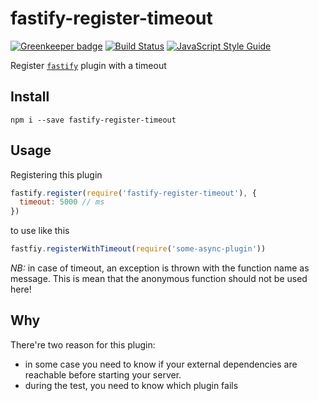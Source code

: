# fastify-register-timeout
[![Greenkeeper badge](https://badges.greenkeeper.io/fastify/fastify-register-timeout.svg)](https://greenkeeper.io/) [![Build Status](https://travis-ci.org/fastify/fastify-register-timeout.svg?branch=master)](https://travis-ci.org/fastify/fastify-register-timeout) [![JavaScript Style Guide](https://img.shields.io/badge/code_style-standard-brightgreen.svg)](https://standardjs.com)

Register [`fastify`](https://github.com/fastify/fastify) plugin with a timeout

## Install

```
npm i --save fastify-register-timeout
```

## Usage


Registering this plugin
```js
fastify.register(require('fastify-register-timeout'), {
  timeout: 5000 // ms
})
```

to use like this
```js
fastfiy.registerWithTimeout(require('some-async-plugin'))
```

*NB:* in case of timeout, an exception is thrown with the function name as message.
This is mean that the anonymous function should not be used here!

## Why

There're two reason for this plugin:
- in some case you need to know if your external dependencies are reachable before starting your server.
- during the test, you need to know which plugin fails
